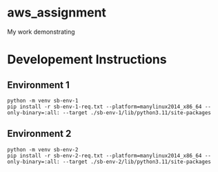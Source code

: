 # aws_assignment
My work demonstrating 


# Developement Instructions

## Environment 1

```SH
python -m venv sb-env-1
pip install -r sb-env-1-req.txt --platform=manylinux2014_x86_64 --only-binary=:all: --target ./sb-env-1/lib/python3.11/site-packages
```

## Environment 2
```SH
python -m venv sb-env-2
pip install -r sb-env-2-req.txt --platform=manylinux2014_x86_64 --only-binary=:all: --target ./sb-env-2/lib/python3.11/site-packages
```
